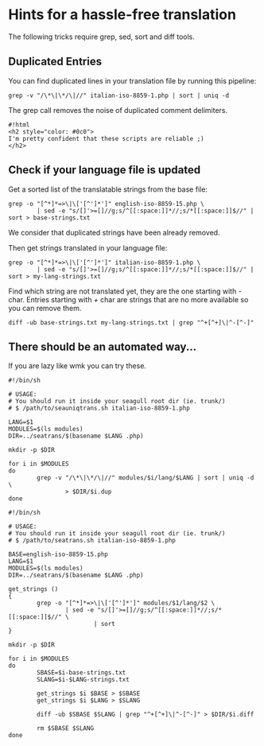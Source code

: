 <!-- Name: TipsAndTricks/ManageTranslations -->
<!-- Version: 1 -->
<!-- Last-Modified: 2006/03/13 20:33:42 -->
<!-- Author: rm -->
# Hints for a hassle-free translation

The following tricks require grep, sed, sort and diff tools. 

## Duplicated Entries

You can find duplicated lines in your translation file by running this pipeline:

	grep -v "/\*\|\*/\|//" italian-iso-8859-1.php | sort | uniq -d 

The grep call removes the noise of duplicated comment delimiters.


	#!html
	<h2 style="color: #0c0">
	I'm pretty confident that these scripts are reliable ;)
	</h2>

## Check if your language file is updated

Get a sorted list of the translatable strings from the base file:


	grep -o "[^*]*=>\|\['[^']*']" english-iso-8859-15.php \
	        | sed -e "s/[]'>=[]//g;s/^[[:space:]]*//;s/*[[:space:]]$//" | sort > base-strings.txt

We consider that duplicated strings have been already removed.

Then get strings translated in your language file:


	grep -o "[^*]*=>\|\['[^']*']" italian-iso-8859-1.php \
	        | sed -e "s/[]'>=[]//g;s/^[[:space:]]*//;s/*[[:space:]]$//" | sort > my-lang-strings.txt

Find which string are not translated yet, they are the one starting with _-_ char. Entries starting with _+_ char are strings that are no more available so you can remove them.


	diff -ub base-strings.txt my-lang-strings.txt | grep "^+[^+]\|^-[^-]"

## There should be an automated way...

If you are lazy like wmk you can try these.


	#!/bin/sh
	
	# USAGE:
	# You should run it inside your seagull root dir (ie. trunk/)
	# $ /path/to/seauniqtrans.sh italian-iso-8859-1.php
	
	LANG=$1
	MODULES=$(ls modules)
	DIR=../seatrans/$(basename $LANG .php)
	
	mkdir -p $DIR
	
	for i in $MODULES
	do
	        grep -v "/\*\|\*/\|//" modules/$i/lang/$LANG | sort | uniq -d \
	                > $DIR/$i.dup
	done
	
	#!/bin/sh
	
	# USAGE:
	# You should run it inside your seagull root dir (ie. trunk/)          
	# $ /path/to/seatrans.sh italian-iso-8859-1.php
	
	BASE=english-iso-8859-15.php
	LANG=$1
	MODULES=$(ls modules)
	DIR=../seatrans/$(basename $LANG .php)
	
	get_strings ()
	{
	        grep -o "[^*]*=>\|\['[^']*']" modules/$1/lang/$2 \
	                | sed -e "s/[]'>=[]//g;s/^[[:space:]]*//;s/*[[:space:]]$//" \
	                        | sort
	}
	
	mkdir -p $DIR
	
	for i in $MODULES
	do
	        SBASE=$i-base-strings.txt
	        SLANG=$i-$LANG-strings.txt
	
	        get_strings $i $BASE > $SBASE
	        get_strings $i $LANG > $SLANG
	
	        diff -ub $SBASE $SLANG | grep "^+[^+]\|^-[^-]" > $DIR/$i.diff
	
	        rm $SBASE $SLANG
	done